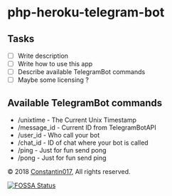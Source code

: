 php-heroku-telegram-bot
=======================

## Tasks

- [ ] Write description
- [ ] Write how to use this app
- [ ] Describe available TelegramBot commands
- [ ] Maybe some licensing ?

## Available TelegramBot commands

- /unixtime - The Current Unix Timestamp
- /message_id - Current ID from TelegramBotAPI
- /user_id - Who call your bot
- /chat_id - ID of chat where your bot is called
- /ping - Just for fun send pong
- /pong - Just for fun send ping


© 2018 [Constantin017][link-author], All rights reserved.

[link-author]: https://github.com/Constantin017
[link-repo]: https://github.com/Constantin017/php-heroku-telegram-bot
[link-issues]: https://github.com/Constantin017/php-heroku-telegram-bot/issues


[![FOSSA Status](https://app.fossa.io/api/projects/git%2Bgithub.com%2FConstantin017%2Fphp-heroku-telegram-bot.svg?type=large)](https://app.fossa.io/projects/git%2Bgithub.com%2FConstantin017%2Fphp-heroku-telegram-bot?ref=badge_large)